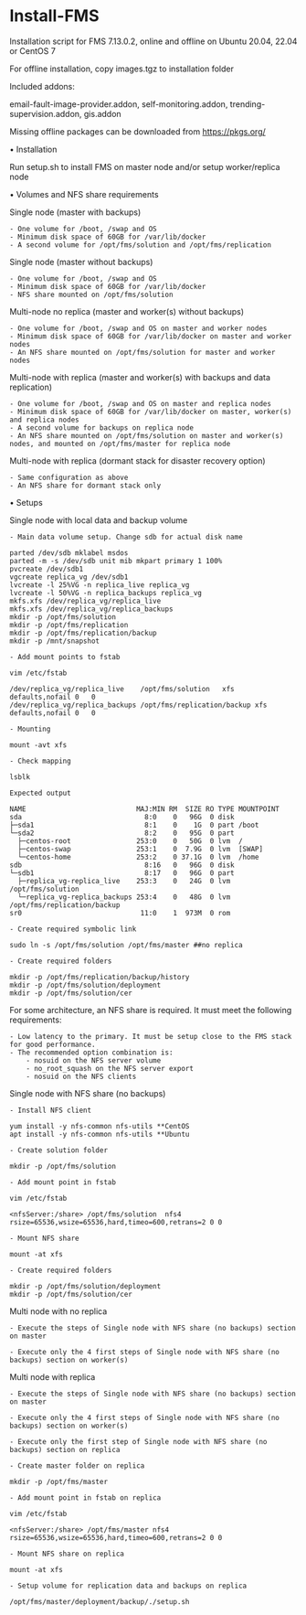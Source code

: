 # Install-FMS

Installation script for FMS 7.13.0.2, online and offline on Ubuntu 20.04, 22.04 or CentOS 7

For offline installation, copy images.tgz to installation folder

Included addons:

  email-fault-image-provider.addon,
  self-monitoring.addon,
  trending-supervision.addon,
  gis.addon

Missing offline packages can be downloaded from https://pkgs.org/

• Installation

Run setup.sh to install FMS on master node and/or setup worker/replica node

• Volumes and NFS share requirements

Single node (master with backups)

	- One volume for /boot, /swap and OS
	- Minimum disk space of 60GB for /var/lib/docker
	- A second volume for /opt/fms/solution and /opt/fms/replication

Single node (master without backups)

	- One volume for /boot, /swap and OS
	- Minimum disk space of 60GB for /var/lib/docker
	- NFS share mounted on /opt/fms/solution
	
Multi-node no replica (master and worker(s) without backups)

	- One volume for /boot, /swap and OS on master and worker nodes
	- Minimum disk space of 60GB for /var/lib/docker on master and worker nodes
	- An NFS share mounted on /opt/fms/solution for master and worker nodes

Multi-node with replica (master and worker(s) with backups and data replication)

	- One volume for /boot, /swap and OS on master and replica nodes
	- Minimum disk space of 60GB for /var/lib/docker on master, worker(s) and replica nodes
	- A second volume for backups on replica node
	- An NFS share mounted on /opt/fms/solution on master and worker(s) nodes, and mounted on /opt/fms/master for replica node

Multi-node with replica (dormant stack for disaster recovery option)

	- Same configuration as above
	- An NFS share for dormant stack only
	
• Setups

Single node with local data and backup volume

	- Main data volume setup. Change sdb for actual disk name

	parted /dev/sdb mklabel msdos
	parted -m -s /dev/sdb unit mib mkpart primary 1 100%
	pvcreate /dev/sdb1
	vgcreate replica_vg /dev/sdb1
	lvcreate -l 25%VG -n replica_live replica_vg
	lvcreate -l 50%VG -n replica_backups replica_vg
	mkfs.xfs /dev/replica_vg/replica_live
	mkfs.xfs /dev/replica_vg/replica_backups
	mkdir -p /opt/fms/solution
	mkdir -p /opt/fms/replication
	mkdir -p /opt/fms/replication/backup
	mkdir -p /mnt/snapshot

	- Add mount points to fstab

	vim /etc/fstab
	
	/dev/replica_vg/replica_live	/opt/fms/solution	xfs	defaults,nofail	0	0
	/dev/replica_vg/replica_backups	/opt/fms/replication/backup	xfs	defaults,nofail	0	0
	
	- Mounting

	mount -avt xfs
	
	- Check mapping

	lsblk
	
	Expected output
	
	NAME                           MAJ:MIN RM  SIZE RO TYPE MOUNTPOINT
	sda                              8:0    0   96G  0 disk 
	├─sda1                           8:1    0    1G  0 part /boot
	└─sda2                           8:2    0   95G  0 part 
	  ├─centos-root                253:0    0   50G  0 lvm  /
	  ├─centos-swap                253:1    0  7.9G  0 lvm  [SWAP]
	  └─centos-home                253:2    0 37.1G  0 lvm  /home
	sdb                              8:16   0   96G  0 disk 
	└─sdb1                           8:17   0   96G  0 part 
	  ├─replica_vg-replica_live    253:3    0   24G  0 lvm  /opt/fms/solution
	  └─replica_vg-replica_backups 253:4    0   48G  0 lvm  /opt/fms/replication/backup
	sr0                             11:0    1  973M  0 rom

	- Create required symbolic link

	sudo ln -s /opt/fms/solution /opt/fms/master ##no replica

	- Create required folders

	mkdir -p /opt/fms/replication/backup/history
	mkdir -p /opt/fms/solution/deployment
	mkdir -p /opt/fms/solution/cer
	
For some architecture, an NFS share is required. It must meet the following requirements:

	- Low latency to the primary. It must be setup close to the FMS stack for good performance.
	- The recommended option combination is:
		- nosuid on the NFS server volume
		- no_root_squash on the NFS server export
		- nosuid on the NFS clients

Single node with NFS share (no backups)

	- Install NFS client

	yum install -y nfs-common nfs-utils **CentOS
	apt install -y nfs-common nfs-utils **Ubuntu

	- Create solution folder

	mkdir -p /opt/fms/solution

	- Add mount point in fstab

	vim /etc/fstab
	
	<nfsServer:/share> /opt/fms/solution  nfs4 rsize=65536,wsize=65536,hard,timeo=600,retrans=2 0 0

	- Mount NFS share

	mount -at xfs
	
	- Create required folders

	mkdir -p /opt/fms/solution/deployment
	mkdir -p /opt/fms/solution/cer 

Multi node with no replica

	- Execute the steps of Single node with NFS share (no backups) section on master

	- Execute only the 4 first steps of Single node with NFS share (no backups) section on worker(s)

Multi node with replica

	- Execute the steps of Single node with NFS share (no backups) section on master
	
	- Execute only the 4 first steps of Single node with NFS share (no backups) section on worker(s)
	
	- Execute only the first step of Single node with NFS share (no backups) section on replica
	
	- Create master folder on replica

	mkdir -p /opt/fms/master

	- Add mount point in fstab on replica

	vim /etc/fstab
	
	<nfsServer:/share> /opt/fms/master nfs4 rsize=65536,wsize=65536,hard,timeo=600,retrans=2 0 0

	- Mount NFS share on replica

	mount -at xfs
	
	- Setup volume for replication data and backups on replica

	/opt/fms/master/deployment/backup/./setup.sh